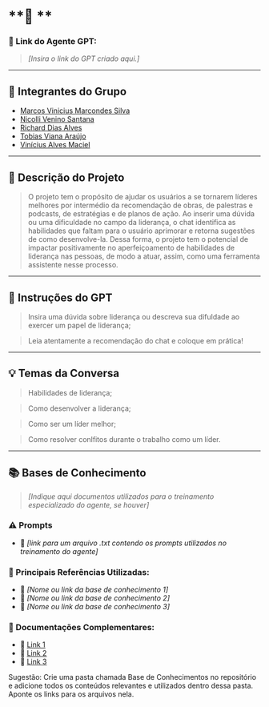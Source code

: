 # **🚀 **

### **🔗 Link do Agente GPT:**  
> _[Insira o link do GPT criado aqui.]_

---

## **👥 Integrantes do Grupo**  
- [Marcos Vinicius Marcondes Silva](https://www.linkedin.com/in/marcos-vinicius-m-silva/)
- [Nicolli Venino Santana](https://www.linkedin.com/in/nicolli-venino-santana-b84341254/)
- [Richard Dias Alves](http://linkedin.com/in/richarddalves/)
- [Tobias Viana Araújo](https://www.linkedin.com/in/tobias-viana/)
- [Vinícius Alves Maciel](http://www.linkedin.com/in/vinicius-maciel-/)
---

## **📄 Descrição do Projeto**  
> O projeto tem o propósito de ajudar os usuários a se tornarem líderes melhores por intermédio da recomendação de obras, de palestras e podcasts, de estratégias e de planos de ação. Ao inserir uma dúvida ou uma dificuldade no campo da liderança, o chat identifica as habilidades que faltam para o usuário aprimorar e retorna sugestões de como desenvolve-la. Dessa forma, o projeto tem o potencial de impactar positivamente no aperfeiçoamento de habilidades de liderança nas pessoas, de modo a atuar, assim, como uma ferramenta assistente nesse processo.

---

## **🤖 Instruções do GPT** 
> Insira uma dúvida sobre liderança ou descreva sua difuldade ao exercer um papel de liderança;

> Leia atentamente a recomendação do chat e coloque em prática!
---

## **💡 Temas da Conversa** 
> Habilidades de liderança;

> Como desenvolver a liderança;

> Como ser um líder melhor;

> Como resolver conlfitos durante o trabalho como um líder.
---

## **📚 Bases de Conhecimento**  
> _[Indique aqui documentos utilizados para o treinamento especializado do agente, se houver]_
### **⚠️ Prompts**
- 📗 _[link para um arquivo .txt contendo os prompts utilizados no treinamento do agente]_

### **📘 Principais Referências Utilizadas:**  
- 📗 _[Nome ou link da base de conhecimento 1]_  
- 📙 _[Nome ou link da base de conhecimento 2]_  
- 📕 _[Nome ou link da base de conhecimento 3]_  

### **📖 Documentações Complementares:**  
- 🔗 [Link 1](#)  
- 🔗 [Link 2](#)  
- 🔗 [Link 3](#)  


Sugestão: Crie uma pasta chamada Base de Conhecimentos no repositório e adicione todos os conteúdos relevantes e utilizados dentro dessa pasta. Aponte os links para os arquivos nela.
